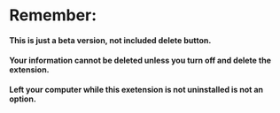Remember:
========

#### This is just a beta version,  not included delete button.

#### Your information cannot be deleted unless you turn off and delete the extension.
**Left your computer while this exetension is not uninstalled is not an option.**
